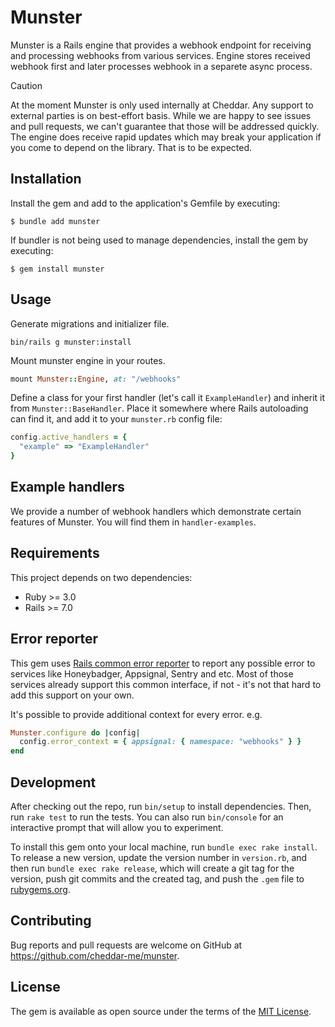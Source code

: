 # Munster

Munster is a Rails engine that provides a webhook endpoint for receiving and processing webhooks from various services. Engine stores received webhook first and later processes webhook in a separete async process.

> [!CAUTION]
> At the moment Munster is only used internally at Cheddar. Any support to external parties is on best-effort
> basis. While we are happy to see issues and pull requests, we can't guarantee that those will be addressed
> quickly. The engine does receive rapid updates which may break your application if you come to depend on
> the library. That is to be expected.

## Installation

Install the gem and add to the application's Gemfile by executing:

    $ bundle add munster

If bundler is not being used to manage dependencies, install the gem by executing:

    $ gem install munster

## Usage

Generate migrations and initializer file.

`bin/rails g munster:install`

Mount munster engine in your routes.

```ruby
mount Munster::Engine, at: "/webhooks"
```

Define a class for your first handler (let's call it `ExampleHandler`) and inherit it from `Munster::BaseHandler`. Place it somewhere where Rails autoloading can find it, and add it to your `munster.rb` config file:

```ruby
config.active_handlers = {
  "example" => "ExampleHandler"
}
```

## Example handlers

We provide a number of webhook handlers which demonstrate certain features of Munster. You will find them in `handler-examples`.

## Requirements

This project depends on two dependencies:

- Ruby >= 3.0
- Rails >= 7.0

## Error reporter

This gem uses [Rails common error reporter](https://guides.rubyonrails.org/error_reporting.html) to report any possible error to services like Honeybadger, Appsignal, Sentry and etc. Most of those services already support this common interface, if not - it's not that hard to add this support on your own.

It's possible to provide additional context for every error. e.g.

```ruby
Munster.configure do |config|
  config.error_context = { appsignal: { namespace: "webhooks" } }
end
```

## Development

After checking out the repo, run `bin/setup` to install dependencies. Then, run `rake test` to run the tests. You can also run `bin/console` for an interactive prompt that will allow you to experiment.

To install this gem onto your local machine, run `bundle exec rake install`. To release a new version, update the version number in `version.rb`, and then run `bundle exec rake release`, which will create a git tag for the version, push git commits and the created tag, and push the `.gem` file to [rubygems.org](https://rubygems.org).

## Contributing

Bug reports and pull requests are welcome on GitHub at https://github.com/cheddar-me/munster.

## License

The gem is available as open source under the terms of the [MIT License](https://opensource.org/licenses/MIT).
